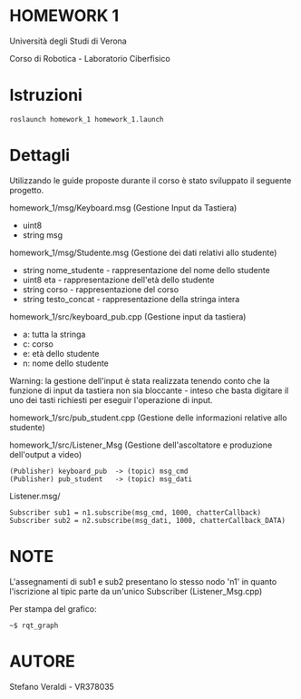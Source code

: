 # HOMEWORK 1
Università degli Studi di Verona

Corso di Robotica - Laboratorio Ciberfisico

# Istruzioni
```
roslaunch homework_1 homework_1.launch
```
# Dettagli
Utilizzando le guide proposte durante il corso è stato sviluppato il seguente progetto.

homework_1/msg/Keyboard.msg (Gestione Input da Tastiera)
- uint8
- string msg

homework_1/msg/Studente.msg (Gestione dei dati relativi allo studente)
- string nome_studente - rappresentazione del nome dello studente
- uint8 eta - rappresentazione dell'età dello studente                     
- string corso - rappresentazione del corso
- string testo_concat - rappresentazione della stringa intera

homework_1/src/keyboard_pub.cpp (Gestione input da tastiera) 
- a: tutta la stringa
- c: corso 
- e: età dello studente
- n: nome dello studente

Warning: la gestione dell'input è stata realizzata tenendo conto che la funzione di input da
tastiera non sia bloccante - inteso che basta digitare il uno dei tasti richiesti per eseguir
l'operazione di input.

homework_1/src/pub_student.cpp (Gestione delle informazioni relative allo studente)

homework_1/src/Listener_Msg (Gestione dell'ascoltatore e produzione dell'output a video)

```
(Publisher) keyboard_pub  -> (topic) msg_cmd
(Publisher) pub_student   -> (topic) msg_dati
```

Listener.msg/
```
Subscriber sub1 = n1.subscribe(msg_cmd, 1000, chatterCallback)
Subscriber sub2 = n2.subscribe(msg_dati, 1000, chatterCallback_DATA)
```
# NOTE
L'assegnamenti di sub1 e sub2 presentano lo stesso nodo 'n1' in quanto l'iscrizione al tipic parte da un'unico Subscriber
(Listener_Msg.cpp) 

Per stampa del grafico:
```
~$ rqt_graph
```

# AUTORE
Stefano Veraldi  - VR378035

